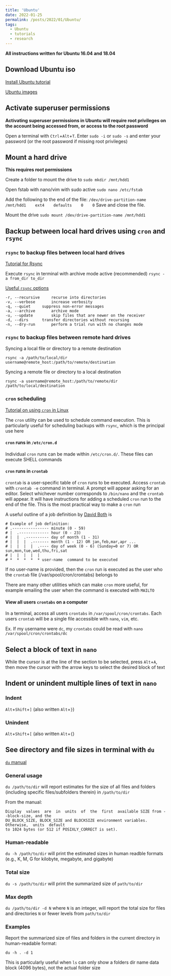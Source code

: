 ```yaml
---
title: 'Ubuntu'
date: 2022-01-25
permalink: /posts/2022/01/Ubuntu/
tags:
  - Ubuntu
  - tutorials
  - research
---
```

**All instructions written for Ubuntu 16.04 and 18.04**

## Download Ubuntu iso
[Install Ubuntu tutorial](https://ubuntu.com/tutorials/install-ubuntu-desktop#1-overview)

[Ubuntu images](https://ubuntu.com/download/desktop)

## Activate superuser permissions
**Activating superuser permissions in Ubuntu will require root privileges on the account being accessed from, or access to the root password**

Open a terminal with `Ctrl`+`Alt`+`T`. Enter `sudo -i` or `sudo -s` and enter your password (or the root password if missing root privileges)

## Mount a hard drive
**This requires root permissions**

Create a folder to mount the drive to
`sudo mkdir /mnt/hdd1`

Open fstab with nano/vim with sudo active
`sudo nano /etc/fstab`

Add the following to the end of the file:
`/dev/drive-partition-name    /mnt/hdd1    ext4    defaults    0    0`
Save and close the file.

Mount the drive
`sudo mount /dev/drive-partition-name /mnt/hdd1`

## Backup between local hard drives using `cron` and `rsync`
### `rsync` to backup files between local hard drives
[Tutorial for Rsync](https://www.digitalocean.com/community/tutorials/how-to-use-rsync-to-sync-local-and-remote-directories)

Execute `rsync` in terminal with archive mode active (recommended)
`rsync -a from_dir to_dir`

[Useful `rsync` options](https://linux.die.net/man/1/rsync)
```
-r, --recursive		recurse into directories
-v, --verbose		increase verbosity
-q, --quiet		suppress non-error messages
-a, --archive		archive mode
-u, --update		skip files that are newer on the receiver
-d, --dirs		transfer directories without recursing
-n, --dry-run		perform a trial run with no changes mode
```

### `rsync` to backup files between remote hard drives
Syncing a local file or directory to a remote destination

`rsync -a /path/to/local/dir username@remote_host:/path/to/remote/destination`

Syncing a remote file or directory to a local destination

`rsync -a username@remote_host:/path/to/remote/dir /path/to/local/destination`

### `cron` scheduling
[Tutorial on using `cron` in Linux](https://opensource.com/article/17/11/how-use-cron-linux)

The `cron` utility can be used to schedule command execution. This is particularly useful for scheduling backups with `rsync`, which is the principal use here

#### `cron` runs in `/etc/cron.d`
Individual `cron` runs can be made within `/etc/cron.d/`. These files can execute SHELL commands

#### `cron` runs in `crontab`
`crontab` is a user-specific table of `cron` runs to be executed. Access `crontab` with `crontab -e` command in terminal. A prompt will appear asking for an editor. Select whichever number corresponds to `/bin/nano` and the `crontab` will appear. It will have instructions for adding a scheduled `cron` run to the end of the file. This is the most practical way to make a `cron` run

A useful outline of a job definition by [David Both](https://opensource.com/article/17/11/how-use-cron-linux) is
```
# Example of job definition:
# .---------------- minute (0 - 59)
# |  .------------- hour (0 - 23)
# |  |  .---------- day of month (1 - 31)
# |  |  |  .------- month (1 - 12) OR jan,feb,mar,apr ...
# |  |  |  |  .---- day of week (0 - 6) (Sunday=0 or 7) OR sun,mon,tue,wed,thu,fri,sat
# |  |  |  |  |
# *  *  *  *  * user-name  command to be executed
```

If no user-name is provided, then the `cron` run is executed as the user who the `crontab` file (/var/spool/cron/crontabs) belongs to

There are many other utilities which can make `cron` more useful, for example emailing the user when the command is executed with `MAILTO`

#### View all users `crontabs` on a computer
In a terminal, access all users `crontabs` in `/var/spool/cron/crontabs`. Each users `crontab` will be a single file accessible with `nano`, `vim`, etc.

Ex. If my username were `dc`, my `crontabs` could be read with `nano /var/spool/cron/crontabs/dc`

## Select a block of text in `nano`
While the cursor is at the line of the section to be selected, press `Alt`+`A`, then move the cursor with the arrow keys to select the desired block of text

## Indent or unindent multiple lines of text in `nano`
### Indent
`Alt`+`Shift`+`]` (also written `Alt`+`}`)

### Unindent
`Alt`+`Shift`+`[` (also written `Alt`+`{`)

## See directory and file sizes in terminal with `du`
[`du` manual](http://manpages.ubuntu.com/manpages/trusty/man1/du.1.html)

### General usage
`du /path/to/dir` will report estimates for the size of all files and folders (including specific files/subfolders therein) in `/path/to/dir`

From the manual:
```
Display  values  are  in  units  of  the  first  available SIZE from --block-size, and the
DU_BLOCK_SIZE, BLOCK_SIZE and BLOCKSIZE environment variables.  Otherwise,  units  default
to 1024 bytes (or 512 if POSIXLY_CORRECT is set).
```

### Human-readable
`du -h /path/to/dir` will print the estimated sizes in human readble formats (e.g., K, M, G for kilobyte, megabyte, and gigabyte)

### Total size
`du -s /path/to/dir` will print the summarized size of `path/to/dir`

### Max depth
`du /path/to/dir -d N` where `N` is an integer, will report the total size for files and directories `N` or fewer levels from `path/to/dir`

### Examples
Report the summarized size of files and folders in the current directory in human-readable format:

`du -h . -d 1`

This is particularly useful when `ls` can only show a folders dir name data block (4096 bytes), not the actual folder size
